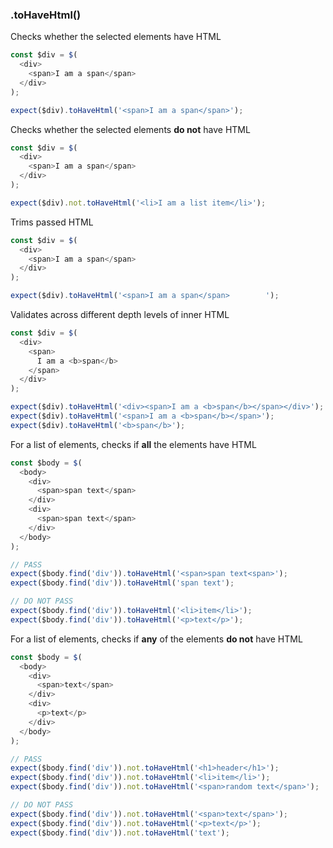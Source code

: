 ### .toHaveHtml()

Checks whether the selected elements have HTML

```js
const $div = $(
  <div>
    <span>I am a span</span>
  </div>
);

expect($div).toHaveHtml('<span>I am a span</span>');
```

Checks whether the selected elements **do not** have HTML

```js
const $div = $(
  <div>
    <span>I am a span</span>
  </div>
);

expect($div).not.toHaveHtml('<li>I am a list item</li>');
```

Trims passed HTML

```js
const $div = $(
  <div>
    <span>I am a span</span>
  </div>
);

expect($div).toHaveHtml('<span>I am a span</span>        ');
```

Validates across different depth levels of inner HTML

```js
const $div = $(
  <div>
    <span>
      I am a <b>span</b>
    </span>
  </div>
);

expect($div).toHaveHtml('<div><span>I am a <b>span</b></span></div>');
expect($div).toHaveHtml('<span>I am a <b>span</b></span>');
expect($div).toHaveHtml('<b>span</b>');
```

For a list of elements, checks if **all** the elements have HTML

```js
const $body = $(
  <body>
    <div>
      <span>span text</span>
    </div>
    <div>
      <span>span text</span>
    </div>
  </body>
);

// PASS
expect($body.find('div')).toHaveHtml('<span>span text<span>');
expect($body.find('div')).toHaveHtml('span text');

// DO NOT PASS
expect($body.find('div')).toHaveHtml('<li>item</li>');
expect($body.find('div')).toHaveHtml('<p>text</p>');
```

For a list of elements, checks if **any** of the elements **do not** have HTML

```js
const $body = $(
  <body>
    <div>
      <span>text</span>
    </div>
    <div>
      <p>text</p>
    </div>
  </body>
);

// PASS
expect($body.find('div')).not.toHaveHtml('<h1>header</h1>');
expect($body.find('div')).not.toHaveHtml('<li>item</li>');
expect($body.find('div')).not.toHaveHtml('<span>random text</span>');

// DO NOT PASS
expect($body.find('div')).not.toHaveHtml('<span>text</span>');
expect($body.find('div')).not.toHaveHtml('<p>text</p>');
expect($body.find('div')).not.toHaveHtml('text');
```
